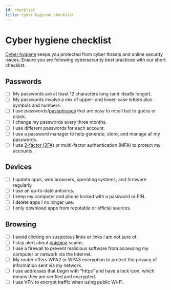 ```yaml
---
id: checklist
title: Cyber hygiene checklist
---
```

# Cyber hygiene checklist

[Cyber hygiene](/docs/1.1.0/glossary/cybersecurity) keeps you protected from cyber threats and online security issues. Ensure you are following cybersecurity best practices with our short checklist.

## Passwords
- [ ] My passwords are at least 12 characters long (and ideally longer).
- [ ] My passwords involve a mix of upper- and lower-case letters plus symbols and numbers.
- [ ] I use passwords/[passphrases](/docs/1.1.0/glossary/cybersecurity) that are easy to recall but to guess or crack.
- [ ] I change my passwords every three months.
- [ ] I use different passwords for each account.
- [ ] I use a password manager to help generate, store, and manage all my passwords.
- [ ] I use [2-factor (2FA)](/docs/1.1.0/glossary/general) or multi-factor authentication (MFA) to protect my accounts.

## Devices
- [ ] I update apps, web browsers, operating systems, and firmware regularly.
- [ ] I use an up-to-date antivirus.
- [ ] I keep my computer and phone locked with a password or PIN.
- [ ] I delete apps I no longer use.
- [ ] I only download apps from reputable or official sources.

## Browsing
- [ ] I avoid clicking on suspicious links or links I am not sure of.
- [ ] I stay alert about [phishing](/docs/1.1.0/glossary/cybersecurity) scams.
- [ ] I use a firewall to prevent malicious software from accessing my computer or network via the Internet.
- [ ] My router offers WPA2 or WPA3 encryption to protect the privacy of information sent via my network.
- [ ] I use addresses that begin with “https” and have a lock icon, which means they are verified and encrypted.
- [ ] I use VPN to encrypt traffic when using public Wi-Fi.
